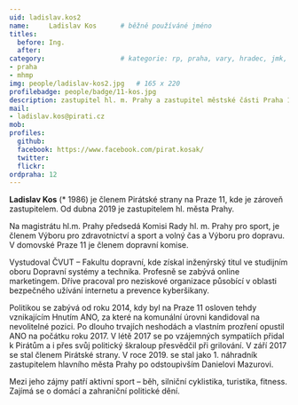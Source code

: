 ```yaml
---
uid: ladislav.kos2
name:     Ladislav Kos  	# běžně používáné jméno
titles:
  before: Ing. 
  after:
category:                 	# kategorie: rp, praha, vary, hradec, jmk, senat
- praha
- mhmp
img: people/ladislav-kos2.jpg   # 165 x 220
profilebadge: people/badge/11-kos.jpg
description: zastupitel hl. m. Prahy a zastupitel městské části Praha 11     	# kratký popis, max 160 znaků
mail:
- ladislav.kos@pirati.cz
mob:
profiles:
  github:       
  facebook: https://www.facebook.com/pirat.kosak/
  twitter: 		  
  flickr:		  
ordpraha: 12
---
```


**Ladislav Kos** (* 1986) je členem Pirátské strany na Praze 11, kde je zároveň zastupitelem. Od dubna 2019 je zastupitelem hl. města Prahy.

Na magistrátu hl.m. Prahy předsedá Komisi Rady hl. m. Prahy pro sport, je členem Výboru pro zdravotnictví a sport a volný čas a Výboru pro dopravu. V domovské Praze 11 je členem dopravní komise.

Vystudoval ČVUT – Fakultu dopravní, kde získal inženýrský titul ve studijním oboru Dopravní systémy a technika. Profesně se zabývá online marketingem. Dříve pracoval pro neziskové organizace působící v oblasti bezpečného užívání internetu a prevence kyberšikany. 

Politikou se zabývá od roku 2014, kdy byl na Praze 11 osloven tehdy vznikajícím Hnutím ANO, za které na komunální úrovni kandidoval na nevolitelné pozici. Po dlouho trvajích neshodách a vlastním prozření opustil ANO na počátku roku 2017. V létě 2017 se po vzájemných sympatiích přidal k Pirátům a i přes svůj politický škraloup přesvědčil při grilování. V září 2017 se stal členem Pirátské strany. V roce 2019. se stal jako 1. náhradník zastupitelem hlavního města Prahy po odstoupivším Danielovi Mazurovi. 

Mezi jeho zájmy patří aktivní sport – běh, silniční cyklistika, turistika, fitness. Zajímá se o domácí a zahraniční politické dění. 

